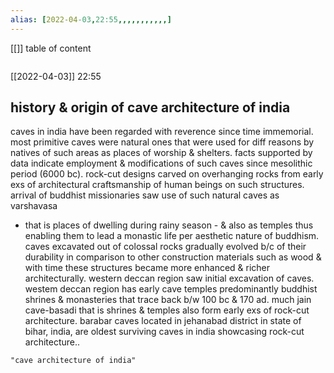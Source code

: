 ```yaml
---
alias: [2022-04-03,22:55,,,,,,,,,,,]
---
```

[[]]
table of content
```toc
```

[[2022-04-03]] 22:55
## history & origin of cave architecture of india
caves in india have been regarded with reverence since time immemorial.
most primitive caves were natural ones that were used for diff reasons by natives of such areas as places of worship & shelters.
facts supported by data indicate employment & modifications of such caves since mesolithic period (6000 bc). 
rock-cut designs carved on overhanging rocks from early exs of architectural craftsmanship of human beings on such structures.
arrival of buddhist missionaries saw use of such natural caves as varshavasa
- that is places of dwelling during rainy season - & also as temples thus enabling them to lead a monastic life per aesthetic nature of buddhism.
caves excavated out of colossal rocks gradually evolved  b/c of their durability in comparison to other construction materials such as wood & with time these structures became more enhanced & richer architecturally.
western deccan region saw initial excavation of caves.
westem deccan region has early cave temples predominantly buddhist shrines & monasteries that trace back b/w 100 bc & 170 ad.
much jain cave-basadi that is shrines & temples also form early exs of rock-cut architecture.
barabar caves located in jehanabad district in state of bihar, india, are oldest surviving caves in india showcasing rock-cut architecture..
```query
"cave architecture of india"
```